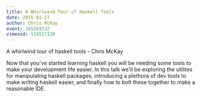 ```yaml
---
title: A Whirlwind Tour of Haskell Tools
date: 2015-01-27
author: Chris McKay
event: 185383732
vimeoid: 119517120
---
```


A whirlwind tour of haskell tools - Chris McKay

Now that you've started learning haskell you will be needing some tools to make
your development life easier. In this talk we'll be exploring the utilites for
manipulating haskell packages, introducing a plethora of dev tools to make
writing haskell easier, and finally how to bolt these together to make a
reasonable IDE.

